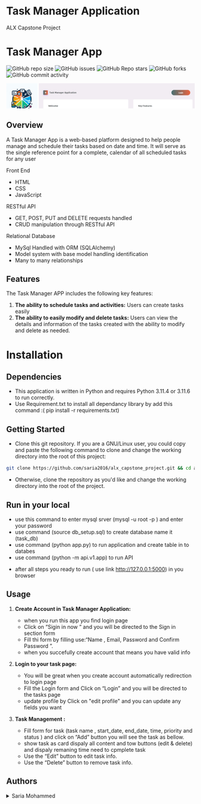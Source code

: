 # Task Manager Application
ALX Capstone Project
# Task Manager App
![GitHub repo size](https://img.shields.io/github/repo-size/saria2016/alx_capstone_project)
![GitHub issues](https://img.shields.io/github/issues/saria2016/alx_capstone_project)
![GitHub Repo stars](https://img.shields.io/github/stars/saria2016/alx_capstone_project?logo=github&style=flat)
![GitHub forks](https://img.shields.io/github/forks/saria2016/alx_capstone_project?logo=github&style=falt)
![GitHub commit activity](https://img.shields.io/github/commit-activity/m/saria2016/alx_capstone_project?logo=github)

![banner](./static/images/cover.png)

## Overview

A Task Manager App is a web-based platform designed to help people manage and schedule their tasks based on date and time. It will serve as the single reference point for a complete, calendar of all scheduled tasks for any user


Front End
* HTML
* CSS
* JavaScript

RESTful API
* GET, POST, PUT and DELETE requests handled
* CRUD manipulation through RESTful API

Relational Database
* MySql Handled with ORM (SQLAlchemy)
* Model system with base model handling identification
* Many to many relationships

## Features

The Task Manager APP includes the following key features:

1. **The ability to schedule tasks and activities:** Users can create tasks easily
2. **The ability to easily modify and delete tasks:** Users can view the details and information of the tasks created with the ability to modify and delete as needed.

# Installation
## Dependencies
- This application is written in Python and requires Python 3.11.4 or 3.11.6 to run correctly.
- Use Requirement.txt to install all dependancy library by add this command :( pip install -r requirements.txt)

## Getting Started

- Clone this git repository. If you are a GNU/Linux user, you could copy and paste the
following command to clone and change the working directory into the root of this project:

```sh
git clone https://github.com/saria2016/alx_capstone_project.git && cd alx_capstone_project
```

- Otherwise, clone the repository as you'd like and change the working directory into
the root of the project.

## Run in your local
- use this command to enter mysql srver (mysql -u root -p ) and enter your password
- use command (source db_setup.sql) to create database name it (task_db)
- use command (python app.py) to run application and create table in to databes
- use command (python -m api.v1.app) to run API
* after all steps you ready to run ( use link http://127.0.0.1:5000) in you browser


## Usage

1. **Create Account in Task Manager Application:**
   - when you run this app you find login page  
   - Click on “Sigin in now ” and you will be directed to the Sign in section form 
   - Fill thi form by filling use:“Name , Email, Password and Confirm Password ”.
   - when you succefully create account that means you have valid info 

2. **Login to your task page:**
   - You will be great when you create account automatically redirection to login page
   - Fill the Login form and Click on “Login” and you will be directed to the tasks page
   - update profile by Click on "edit profile" and you can update any fields you want
  
3. **Task Management :**
     - Fill form for task (task name , start_date, end_date, time, priority and status ) and click on “Add” button you will see the task as bellow.
     - show task as card dispaly all content and tow buttons (edit & delete) and dispaly remaning time need to cpmplete task
     - Use the “Edit” button to edit task info.
     - Use the “Delete” button to remove task info.

## Authors

<details>
    <summary>Saria Mohammed</summary>
    <ul>
    <li><a href="https://www.github.com/saria2016">GitHub</a></li>
    <li><a href="mailto:saria1904@gmail.com">Gmail</a></li>
    </ul>
</details>
